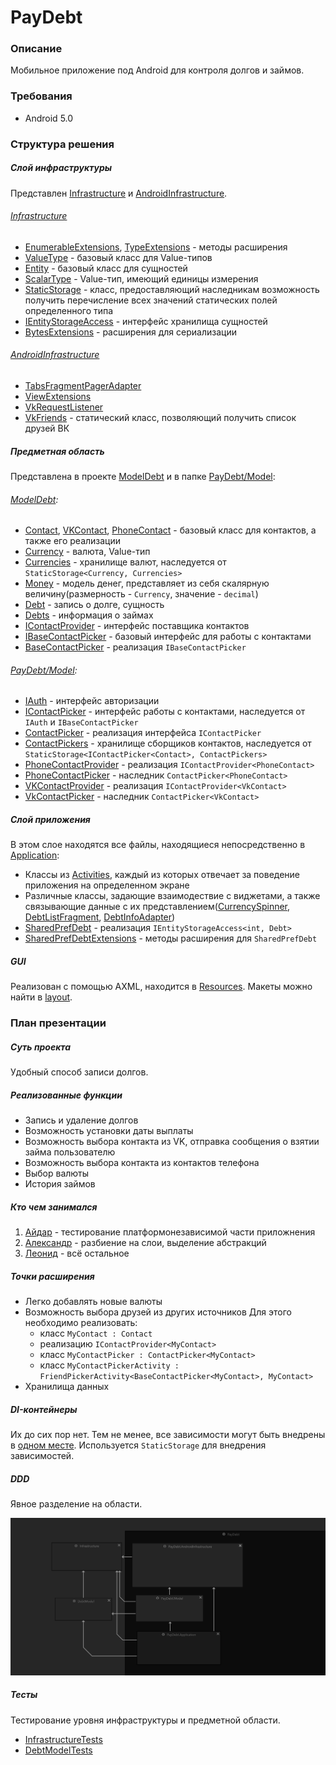 # PayDebt

### Описание
Мобильное приложение под Android для контроля долгов и займов.

### Требования
*   Android 5.0

### Структура решения
##### Слой инфраструктуры
Представлен [Infrastructure](Infrastructure) и [AndroidInfrastructure](PayDebt/AndroidInfrastructure).

###### [Infrastructure](Infrastructure)
*   [EnumerableExtensions](Infrastructure/EnumerableExtensions.cs), [TypeExtensions](Infrastructure/TypeExtensions.cs) - методы расширения
*   [ValueType](Infrastructure/ValueType.cs) - базовый класс для Value-типов
*   [Entity](Infrastructure/Entity.cs) - базовый класс для сущностей
*   [ScalarType](Infrastructure/ScalarType.cs) - Value-тип, имеющий единицы измерения
*   [StaticStorage](Infrastructure/StaticStorage.cs) - класс, предоставляющий наследникам возможность получить перечисление всех значений статических полей определенного типа
*   [IEntityStorageAccess](Infrastructure/IEntityStorageAccess.cs) - интерфейс хранилища сущностей
*	[BytesExtensions](Infrastructure/BytesExtensions.cs) - расширения для сериализации

###### [AndroidInfrastructure](PayDebt/AndroidInfrastructure)
*   [TabsFragmentPagerAdapter](PayDebt/AndroidInfrastructure/TabsFragmentPagerAdapter.cs)
*   [ViewExtensions](PayDebt/AndroidInfrastructure/ViewExtensions.cs)
*   [VkRequestListener](PayDebt/AndroidInfrastructure/VkRequestListener.cs)
*	[VkFriends](PayDebt/AndroidInfrastructure/VkFriends.cs) - статический класс, позволяющий получить список друзей ВК


##### Предметная область
Представлена в проекте [ModelDebt](ModelDebt) и в папке [PayDebt/Model](PayDebt/Model):

###### [ModelDebt](ModelDebt):
*   [Contact](ModelDebt/Contact.cs), [VKContact](ModelDebt/VKContact.cs), [PhoneContact](ModelDebt/PhoneContact.cs) - базовый класс для контактов, а также его реализации
*   [Currency](ModelDebt/Currency.cs) - валюта, Value-тип
*   [Currencies](ModelDebt/Currencies.cs) - хранилище валют, наследуется от `StaticStorage<Currency, Currencies>`
*   [Money](ModelDebt/Money.cs) - модель денег, представляет из себя скалярную величину(размерность - `Currency`, значение - `decimal`)
*   [Debt](ModelDebt/Debt.cs) - запись о долге, сущность
*   [Debts](ModelDebt/Debts.cs) - информация о займах
*	[IContactProvider](ModelDebt/IContactProvider.cs) - интерфейс поставщика контактов
*	[IBaseContactPicker](ModelDebt/IBaseContactPicker.cs) - базовый интерфейс для работы с контактами
*	[BaseContactPicker](ModelDebt/BaseContactPicker.cs) - реализация `IBaseContactPicker`

###### [PayDebt/Model](PayDebt/Model):
*	[IAuth](PayDebt/Model/IAuth.cs) - интерфейс авторизации
*	[IContactPicker](PayDebt/Model/IContactPicker.cs) - интерфейс работы с контактами, наследуется от `IAuth` и `IBaseContactPicker`
*	[ContactPicker](PayDebt/Model/ContactPicker.cs) - реализация интерфейса `IContactPicker`
*	[ContactPickers](PayDebt/Model/ContactPickers.cs) - хранилище сборщиков контактов, наследуется от `StaticStorage<IContactPicker<Contact>, ContactPickers>`
*	[PhoneContactProvider](PayDebt/Model/PhoneContactProvider.cs) - реализация `IContactProvider<PhoneContact>`
*	[PhoneContactPicker](PayDebt/Model/PhoneContactPicker.cs) - наследник `ContactPicker<PhoneContact>`
*	[VKContactProvider](PayDebt/Model/VKContactProvider.cs) - реализация `IContactProvider<VkContact>`
*	[VkContactPicker](PayDebt/Model/VkContactPicker.cs) - наследник `ContactPicker<VkContact>`

##### Слой приложения
В этом слое находятся все файлы, находящиеся непосредственно в [Application](PayDebt/Application):
*   Классы из [Activities](PayDebt/Application/Activities), каждый из которых отвечает за поведение приложения на определенном экране
*	Различные классы, задающие взаимодествие с виджетами, а также связывающие данные с их представлением([CurrencySpinner](PayDebt/Application/CurrencySpinner.cs), [DebtListFragment](PayDebt/Application/DebtListFragment), [DebtInfoAdapter](PayDebt/Application/DebtInfoAdapter.cs))
*   [SharedPrefDebt](PayDebt/Application/SharedPrefDebt.cs) - реализация `IEntityStorageAccess<int, Debt>`
*   [SharedPrefDebtExtensions](PayDebt/Application/SharedPrefDebtExtensions.cs) - методы расширения для `SharedPrefDebt`


##### GUI
Реализован с помощью AXML, находится в [Resources](PayDebt/Resources). Макеты можно найти в [layout](PayDebt/Resources/layout).





### План презентации

##### Суть проекта
Удобный способ записи долгов.

##### Реализованные функции
*	Запись и удаление долгов
*	Возможность установки даты выплаты
*	Возможность выбора контакта из VK, отправка сообщения о взятии займа пользователю
*	Возможность выбора контакта из контактов телефона
*  	Выбор валюты
*  	История займов

##### Кто чем занимался
1.	[Айдар](https://github.com/lowgear) - тестирование платформонезависимой части приложнения
2.	[Александр](https://github.com/ashibaev) - разбиение на слои, выделение абстракций
3.	[Леонид](https://github.com/Leoltron) - всё остальное

##### Точки расширения 
*	Легко добавлять новые валюты
*	Возможность выбора друзей из других источников
	Для этого необходимо реализовать:
	*	класс `MyContact : Contact`
	*	реализацию `IContactProvider<MyContact>`
	*	класс `MyContactPicker : ContactPicker<MyContact>`
	*	класс `MyContactPickerActivity : FriendPickerActivity<BaseContactPicker<MyContact>, MyContact>`
*	Хранилища данных

##### DI-контейнеры
Их до сих пор нет. Тем не менее, все зависимости могут быть внедрены в [одном месте](PayDebt/Application/CustomApplication.cs). Используется `StaticStorage` для внедрения зависимостей.

##### DDD
Явное разделение на области. 

![Граф зависимостей](https://github.com/Leoltron/PayDebt/blob/master/DG2.png)

##### Тесты
Тестирование уровня инфраструктуры и предметной области.
*	[InfrastructureTests](InfrastructureTests)
*	[DebtModelTests](DebtModelTests)
